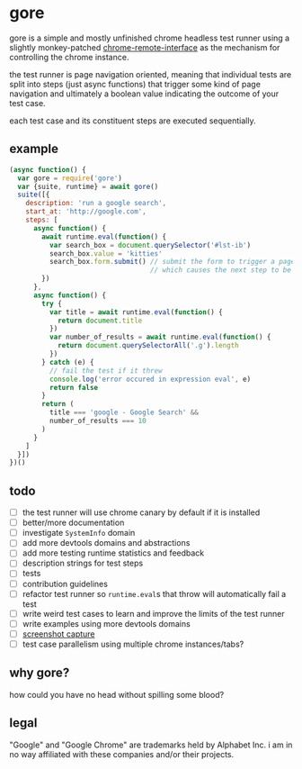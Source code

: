 
# gore

gore is a simple and mostly unfinished chrome headless test runner using a slightly monkey-patched [chrome-remote-interface](https://npmjs.org/package/chrome-remote-interface) as the mechanism for controlling the chrome instance.

the test runner is page navigation oriented, meaning that individual tests are split into steps (just async functions) that trigger some kind of page navigation and ultimately a boolean value indicating the outcome of your test case.

each test case and its constituent steps are executed sequentially.

## example

```javascript
(async function() {
  var gore = require('gore')
  var {suite, runtime} = await gore()
  suite([{
    description: 'run a google search',
    start_at: 'http://google.com',
    steps: [
      async function() {
        await runtime.eval(function() {
          var search_box = document.querySelector('#lst-ib')
          search_box.value = 'kitties'
          search_box.form.submit() // submit the form to trigger a page navigation
                                   // which causes the next step to be executed
        })
      },
      async function() {
        try {
          var title = await runtime.eval(function() {
            return document.title
          })
          var number_of_results = await runtime.eval(function() {
            return document.querySelectorAll('.g').length
          })
        } catch (e) {
          // fail the test if it threw
          console.log('error occured in expression eval', e)
          return false
        }
        return (
          title === 'google - Google Search' &&
          number_of_results === 10
        )
      }
    ]
  }])
})()
```

## todo

* [ ] the test runner will use chrome canary by default if it is installed
* [ ] better/more documentation
* [ ] investigate `SystemInfo` domain
* [ ] add more devtools domains and abstractions
* [ ] add more testing runtime statistics and feedback
* [ ] description strings for test steps
* [ ] tests
* [ ] contribution guidelines
* [ ] refactor test runner so `runtime.eval`s that throw will automatically fail a test
* [ ] write weird test cases to learn and improve the limits of the test runner
* [ ] write examples using more devtools domains
* [ ] [screenshot capture](https://medium.com/@dschnr/using-headless-chrome-as-an-automated-screenshot-tool-4b07dffba79a)
* [ ] test case parallelism using multiple chrome instances/tabs?

## why gore?

how could you have no head without spilling some blood?

## legal

"Google" and "Google Chrome" are trademarks held by Alphabet Inc. i am in no way affiliated with these companies and/or their projects.